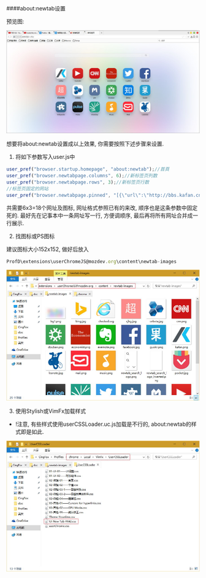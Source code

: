 ####about:newtab设置

预览图:

![](../img/preview.jpg)

想要将about:newtab设置成以上效果, 你需要按照下述步骤来设置.

1. 将如下参数写入user.js中

```javascript
user_pref("browser.startup.homepage", "about:newtab");//首頁
user_pref("browser.newtabpage.columns", 6);//新标签页列数
user_pref("browser.newtabpage.rows", 3);//新标签页行数
//标签页固定的网站
user_pref("browser.newtabpage.pinned", "[{\"url\":\"http://bbs.kafan.cn/forum-215-1.html\",\"title\":\"Kafan\"},{\"url\":\"https://www.youtube.com/\",\"title\":\"Youtube\"},{\"url\":\"http://www.cnn.com/\",\"title\":\"CNN\"},{\"url\":\"http://www.economist.com/\",\"title\":\"Economist\"},{\"url\":\"http://twitter.com/\",\"title\":\"Twitter\"},{\"url\":\"http://www.facebook.com/\",\"title\":\"Facebook\"},{\"url\":\"http://www.chaojibiaoge.com/\",\"title\":\"超级表格\"},{\"url\":\"http://www.cnbeta.com/\",\"title\":\"cnBeta\"},{\"url\":\"http://www.woshipm.com/\",\"title\":\"pm\"},{\"url\":\"http://www.douban.com/\",\"title\":\"Douban\"},{\"url\":\"http://www.zhihu.com/explore\",\"title\":\" Zhihu\"},{\"url\":\"http://www.guokr.com/\",\"title\":\"Guokr\"},{\"url\":\"https://www.wikipedia.org/\",\"title\":\"Wikipedia\"},{\"url\":\"http://www.linkedin.com/today/?trk=nav_responsive_sub_nav_pulse\",\"title\":\"Pulse\"},{\"url\":\"http://www.shanbay.com/\",\"title\":\"Shanbay\"},{\"url\":\"http://music.163.com/\",\"title\":\"Music\"},{\"url\":\"http://email.163.com/\",\"title\":\"Mail\"},{\"url\":\"https://leanote.com/note/55dd7cc953b26f7350000019\",\"title\":\"Leanote\"}]");
```

共需要6x3=18个网址及图标, 网址格式参照已有的来改, 顺序也是这条参数中固定死的. 最好先在记事本中一条网址写一行, 方便调顺序, 最后再将所有网址合并成一行展示.

2. 找图标或PS图标

建议图标大小152x152, 做好后放入

```javascript
ProfD\extensions\userChromeJS@mozdev.org\content\newtab-images
```

![](../img/newtab-images.jpg)

3. 使用Stylish或VimFx加载样式
 - !注意, 有些样式使用userCSSLoader.uc.js加载是不行的, about:newtab的样式即是如此.

![](../img/newtab-css.jpg)
